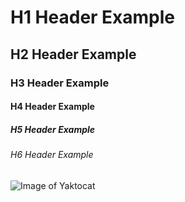# H1 Header Example
## H2 Header Example
### H3 Header Example
#### H4 Header Example
##### H5 Header Example
###### H6 Header Example

![Image of Yaktocat](https://octodex.github.com/images/yaktocat.png)
